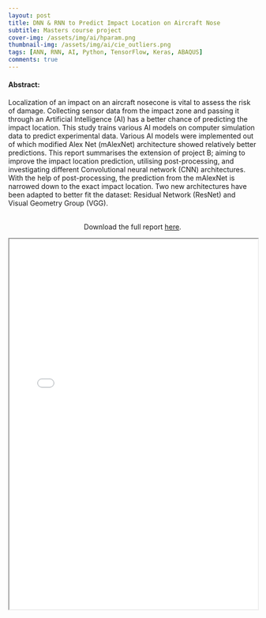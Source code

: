 ```yaml
---
layout: post
title: DNN & RNN to Predict Impact Location on Aircraft Nose
subtitle: Masters course project
cover-img: /assets/img/ai/hparam.png
thumbnail-img: /assets/img/ai/cie_outliers.png
tags: [ANN, RNN, AI, Python, TensorFlow, Keras, ABAQUS]
comments: true
---
```


<h4>Abstract:</h4>
<p>
Localization of an impact on an aircraft nosecone is vital to assess the risk of damage. Collecting sensor data from the impact zone and passing it through an Artificial Intelligence (AI) has a better chance of predicting the impact location. This study trains various AI models on computer simulation data to predict experimental data. Various AI models were implemented out of which modified Alex Net (mAlexNet) architecture showed relatively better predictions. This report summarises the extension of project B; aiming to improve the impact location prediction, utilising post-processing, and investigating different Convolutional neural network (CNN) architectures. With the help of post-processing, the prediction from the mAlexNet is narrowed down to the exact impact location. Two new architectures have been adapted to better fit the dataset: Residual Network (ResNet) and Visual Geometry Group (VGG).<br>
<br>
</p>

<p style="text-align:center">
Download the full report <a href="https://github.com/sreekar2858/CIE7/raw/master/Project-B/Project_B_Group_7.pdf" target="_blank">here</a>.
</p>

<iframe src="/assets/Project_B_Group_7.pdf#toolbar=0" width="100%" height="750px">
</iframe>